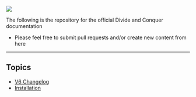 
![](https://i.imgur.com/bgYdoLw.png)

The following is the repository for the official Divide and Conquer documentation
* Please feel free to submit pull requests and/or create new content from here
-----------------

## Topics

* [V6 Changelog](/V6-Changelog)
* [Installation](/Installation)
